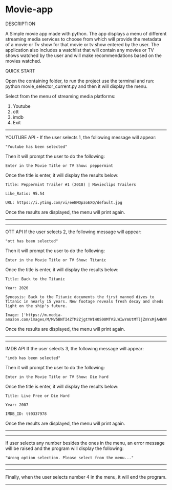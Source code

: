 # Movie-app

DESCRIPTION

A Simple movie app made with python. The app displays a menu of different streaming media services to choose from which will provide the metadata of a movie or Tv show for that movie or tv show entered by the user. The application also includes a watchlist that will contain any movies or TV shows watched by the user and will make recommendations based on the movies watched.


QUICK START

Open the containing folder, to run the project use the terminal and run: python movie_selector_current.py
and then it will display the menu.

Select from the menu of streaming media platforms:
1. Youtube
2. ott
3. imdb
4. Exit

****************************************************************
YOUTUBE API - 
If the user selects 1, the following message will appear:

```"Youtube has been selected"```


Then it will prompt the user to do the following:

```Enter in the Movie Title or TV Show: peppermint```

Once the title is enter, it will display the results below:
```
Title: Peppermint Trailer #1 (2018) | Movieclips Trailers

Like_Ratio: 95.54

URL: https://i.ytimg.com/vi/eeBMQpzoEXQ/default.jpg
```

Once the results are displayed, the menu will print again.
*****************************************************************




***************************************************************************************************************
OTT API
If the user selects 2, the following message will appear:

```"ott has been selected"```

Then it will prompt the user to do the following:

```Enter in the Movie Title or TV Show: Titanic```

Once the title is enter, it will display the results below:
```
Title: Back to the Titanic

Year: 2020

Synopsis: Back to the Titanic documents the first manned dives to Titanic in nearly 15 years. New footage reveals fresh decay and sheds light on the ship's future.

Image: ['https://m.media-amazon.com/images/M/MV5BNTI4ZTM2ZjgtYWI4OS00MTViLWIwYmUtMTljZmYxMjA4NWRhXkEyXkFqcGdeQXVyMTk1MDMwNjk@._V1_UY268_CR147,0,182,268_AL__QL50.jpg']
```
Once the results are displayed, the menu will print again.
***************************************************************************************************************




**************************************************************
IMDB API
If the user selects 3, the following message will appear:

```"imdb has been selected"```

Then it will prompt the user to do the following:

```Enter in the Movie Title or TV Show: Die hard```

Once the title is enter, it will display the results below:
```
Title: Live Free or Die Hard

Year: 2007

IMDB_ID: tt0337978
```
Once the results are displayed, the menu will print again.
***************************************************************




*************************************************************************************************************
If user selects any number besides the ones in the menu, an error message will be raised and the program will display the following:

```"Wrong option selection. Please select from the menu..."```
**************************************************************************************************************



*****************************************************************************
Finally, when the user selects number 4 in the menu, it will end the program.
*****************************************************************************









